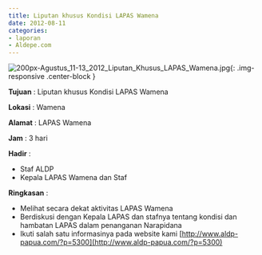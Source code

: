```yaml
---
title: Liputan khusus Kondisi LAPAS Wamena
date: 2012-08-11
categories:
- laporan
- Aldepe.com
---
```

![200px-Agustus_11-13_2012_Liputan_Khusus_LAPAS_Wamena.jpg](/uploads/200px-Agustus_11-13_2012_Liputan_Khusus_LAPAS_Wamena.jpg){: .img-responsive .center-block }

**Tujuan** : Liputan khusus Kondisi LAPAS Wamena

**Lokasi** : Wamena

**Alamat** : LAPAS Wamena

**Jam** : 3 hari

**Hadir** : 
* Staf ALDP
* Kepala LAPAS Wamena dan Staf

**Ringkasan** : 
* Melihat secara dekat aktivitas LAPAS Wamena
* Berdiskusi dengan Kepala LAPAS dan stafnya tentang kondisi dan hambatan LAPAS dalam penanganan Narapidana
* Ikuti salah satu informasinya pada website kami [http://www.aldp-papua.com/?p=5300](http://www.aldp-papua.com/?p=5300)
